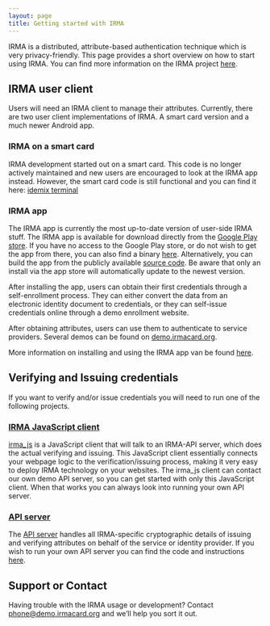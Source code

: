 ```yaml
---
layout: page
title: Getting started with IRMA
---
```


IRMA is a distributed, attribute-based authentication technique which is very privacy-friendly.
This page provides a short overview on how to start using IRMA.
You can find more information on the IRMA project [here](https://www.irmacard.org/).

## IRMA user client
Users will need an IRMA client to manage their attributes.
Currently, there are two user client implementations of IRMA.
A smart card version and a much newer Android app.

### IRMA on a smart card
IRMA development started out on a smart card.
This code is no longer actively maintained and new users are encouraged to look at the IRMA app instead.
However, the smart card code is still functional and you can find it here: [idemix terminal](https://github.com/credentials/idemix_terminal)

### IRMA app
The IRMA app is currently the most up-to-date version of user-side IRMA stuff.
The IRMA app is available for download directly from the [Google Play store](https://play.google.com/store/apps/details?id=org.irmacard.cardemu).
If you have no access to the Google Play store, or do not wish to get the app from there, you can also find a binary [here](https://www.irmacard.org/irmaphone/#install).
Alternatively, you can build the app from the publicly available [source code](https://github.com/credentials/irma_android_cardemu).
Be aware that only an install via the app store will automatically update to the newest version.

After installing the app, users can obtain their first credentials through a self-enrollment process.
They can either convert the data from an electronic identity document to credentials, or they can self-issue credentials online through a demo enrollment website.

After obtaining attributes, users can use them to authenticate to service providers.
Several demos can be found on [demo.irmacard.org](https://demo.irmacard.org/).

More information on installing and using the IRMA app van be found [here](https://www.irmacard.org/irmaphone/).


## Verifying and Issuing credentials
If you want to verify and/or issue credentials you will need to run one of the following projects.

### [IRMA JavaScript client](https://github.com/credentials/irma_js)
[irma_js](https://github.com/credentials/irma_js) is a JavaScript client that will talk to an IRMA-API server, which does the actual verifying and issuing.
This JavaScript client essentially connects your webpage logic to the verification/issuing process, making it very easy to deploy IRMA technology on your websites.
The irma_js client can contact our own demo API server, so you can get started with only this JavaScript client.
When that works you can always look into running your own API server.

### [API server](https://github.com/credentials/irma_api_server)
The [API server](https://github.com/credentials/irma_api_server) handles all IRMA-specific cryptographic details of issuing and verifying attributes on behalf of the service or identity provider.
If you wish to run your own API server you can find the code and instructions [here](https://github.com/credentials/irma_api_server).

<!---
## Adding new credentials
New attributes can be added to the IRMA configuration project.
--->

## Support or Contact
Having trouble with the IRMA usage or development? Contact <a href="mailto:phone@demo.irmacard.org">phone@demo.irmacard.org</a> and we’ll help you sort it out.
